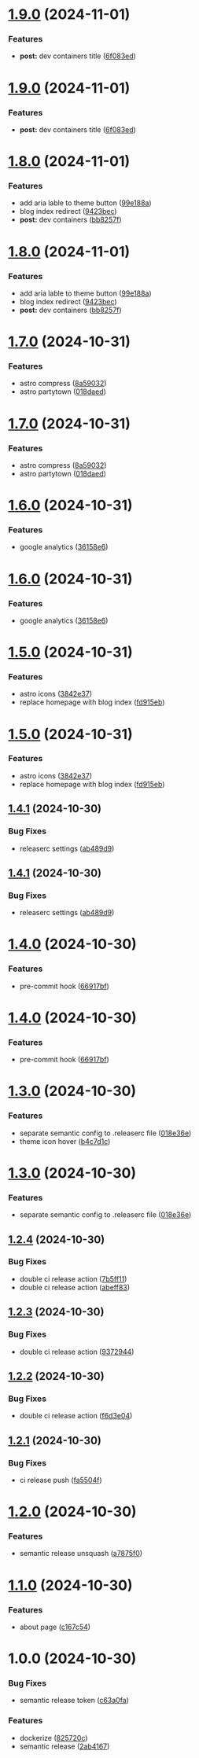 # [1.9.0](https://github.com/liskeee/blog/compare/v1.8.0...v1.9.0) (2024-11-01)

### Features

- **post:** dev containers title ([6f083ed](https://github.com/liskeee/blog/commit/6f083ed11fe4bde6229fe316efaa6f486e08ff09))

# [1.9.0](https://github.com/liskeee/blog/compare/v1.8.0...v1.9.0) (2024-11-01)

### Features

- **post:** dev containers title ([6f083ed](https://github.com/liskeee/blog/commit/6f083ed11fe4bde6229fe316efaa6f486e08ff09))

# [1.8.0](https://github.com/liskeee/blog/compare/v1.7.0...v1.8.0) (2024-11-01)

### Features

- add aria lable to theme button ([99e188a](https://github.com/liskeee/blog/commit/99e188a5099cb365db1a12016aad679de1c72163))
- blog index redirect ([9423bec](https://github.com/liskeee/blog/commit/9423bec8fa69e54ffbb3080afea25b2e04bff3f4))
- **post:** dev containers ([bb8257f](https://github.com/liskeee/blog/commit/bb8257f4a0428210d66d3278afb82a112092dd15))

# [1.8.0](https://github.com/liskeee/blog/compare/v1.7.0...v1.8.0) (2024-11-01)

### Features

- add aria lable to theme button ([99e188a](https://github.com/liskeee/blog/commit/99e188a5099cb365db1a12016aad679de1c72163))
- blog index redirect ([9423bec](https://github.com/liskeee/blog/commit/9423bec8fa69e54ffbb3080afea25b2e04bff3f4))
- **post:** dev containers ([bb8257f](https://github.com/liskeee/blog/commit/bb8257f4a0428210d66d3278afb82a112092dd15))

# [1.7.0](https://github.com/liskeee/blog/compare/v1.6.0...v1.7.0) (2024-10-31)

### Features

- astro compress ([8a59032](https://github.com/liskeee/blog/commit/8a59032566690c82f85625a643198152242ab3cd))
- astro partytown ([018daed](https://github.com/liskeee/blog/commit/018daedce713038684b671f3fa12afbef3952e68))

# [1.7.0](https://github.com/liskeee/blog/compare/v1.6.0...v1.7.0) (2024-10-31)

### Features

- astro compress ([8a59032](https://github.com/liskeee/blog/commit/8a59032566690c82f85625a643198152242ab3cd))
- astro partytown ([018daed](https://github.com/liskeee/blog/commit/018daedce713038684b671f3fa12afbef3952e68))

# [1.6.0](https://github.com/liskeee/blog/compare/v1.5.0...v1.6.0) (2024-10-31)

### Features

- google analytics ([36158e6](https://github.com/liskeee/blog/commit/36158e6d63033950ee849bd77f24c0b64f5c397c))

# [1.6.0](https://github.com/liskeee/blog/compare/v1.5.0...v1.6.0) (2024-10-31)

### Features

- google analytics ([36158e6](https://github.com/liskeee/blog/commit/36158e6d63033950ee849bd77f24c0b64f5c397c))

# [1.5.0](https://github.com/liskeee/blog/compare/v1.4.1...v1.5.0) (2024-10-31)

### Features

- astro icons ([3842e37](https://github.com/liskeee/blog/commit/3842e371b4871b58b012c17dd899f2e59b979513))
- replace homepage with blog index ([fd915eb](https://github.com/liskeee/blog/commit/fd915eb867257fd29508e22cae2685b872e90ec1))

# [1.5.0](https://github.com/liskeee/blog/compare/v1.4.1...v1.5.0) (2024-10-31)

### Features

- astro icons ([3842e37](https://github.com/liskeee/blog/commit/3842e371b4871b58b012c17dd899f2e59b979513))
- replace homepage with blog index ([fd915eb](https://github.com/liskeee/blog/commit/fd915eb867257fd29508e22cae2685b872e90ec1))

## [1.4.1](https://github.com/liskeee/blog/compare/v1.4.0...v1.4.1) (2024-10-30)

### Bug Fixes

- releaserc settings ([ab489d9](https://github.com/liskeee/blog/commit/ab489d9fc5b1856d229ba572ea2f064b0e610eb5))

## [1.4.1](https://github.com/liskeee/blog/compare/v1.4.0...v1.4.1) (2024-10-30)

### Bug Fixes

- releaserc settings ([ab489d9](https://github.com/liskeee/blog/commit/ab489d9fc5b1856d229ba572ea2f064b0e610eb5))

# [1.4.0](https://github.com/liskeee/blog/compare/v1.3.0...v1.4.0) (2024-10-30)

### Features

- pre-commit hook ([66917bf](https://github.com/liskeee/blog/commit/66917bfc777eca7f247035d6cb51d9f9d5515bf4))

# [1.4.0](https://github.com/liskeee/blog/compare/v1.3.0...v1.4.0) (2024-10-30)

### Features

- pre-commit hook ([66917bf](https://github.com/liskeee/blog/commit/66917bfc777eca7f247035d6cb51d9f9d5515bf4))

# [1.3.0](https://github.com/liskeee/blog/compare/v1.2.4...v1.3.0) (2024-10-30)

### Features

- separate semantic config to .releaserc file ([018e36e](https://github.com/liskeee/blog/commit/018e36e5cd95b3acd5e5b6b54dec7c52b3ca35bc))
- theme icon hover ([b4c7d1c](https://github.com/liskeee/blog/commit/b4c7d1c039612f0bdc9300393ffda30197f60afd))

# [1.3.0](https://github.com/liskeee/blog/compare/v1.2.4...v1.3.0) (2024-10-30)

### Features

- separate semantic config to .releaserc file ([018e36e](https://github.com/liskeee/blog/commit/018e36e5cd95b3acd5e5b6b54dec7c52b3ca35bc))

## [1.2.4](https://github.com/liskeee/blog/compare/v1.2.3...v1.2.4) (2024-10-30)

### Bug Fixes

- double ci release action ([7b5ff11](https://github.com/liskeee/blog/commit/7b5ff1108b22fecdcd9ef5770862a4819ac72288))
- double ci release action ([abeff83](https://github.com/liskeee/blog/commit/abeff83f77378aae7d7f962610b45b08081934b7))

## [1.2.3](https://github.com/liskeee/blog/compare/v1.2.2...v1.2.3) (2024-10-30)

### Bug Fixes

- double ci release action ([9372944](https://github.com/liskeee/blog/commit/937294459efd67fb2e0f0efe43d8eb19e38c53cc))

## [1.2.2](https://github.com/liskeee/blog/compare/v1.2.1...v1.2.2) (2024-10-30)

### Bug Fixes

- double ci release action ([f6d3e04](https://github.com/liskeee/blog/commit/f6d3e046cff0f5b0447fd27b4f87e769a47a98eb))

## [1.2.1](https://github.com/liskeee/blog/compare/v1.2.0...v1.2.1) (2024-10-30)

### Bug Fixes

- ci release push ([fa5504f](https://github.com/liskeee/blog/commit/fa5504fa53b104e25e3f7199a267744d613e84b5))

# [1.2.0](https://github.com/liskeee/blog/compare/v1.1.0...v1.2.0) (2024-10-30)

### Features

- semantic release unsquash ([a7875f0](https://github.com/liskeee/blog/commit/a7875f057ab8be62f5a8af0173075774fa850e08))

# [1.1.0](https://github.com/liskeee/blog/compare/v1.0.0...v1.1.0) (2024-10-30)

### Features

- about page ([c167c54](https://github.com/liskeee/blog/commit/c167c549d72d3fe9204112e1a85658e3323fed7c))

# 1.0.0 (2024-10-30)

### Bug Fixes

- semantic release token ([c63a0fa](https://github.com/liskeee/blog/commit/c63a0fa219a3699badfac5c26ef9d0ee22e01c01))

### Features

- dockerize ([825720c](https://github.com/liskeee/blog/commit/825720caef75488ddbfb7b67083dd909d1c04f75))
- semantic release ([2ab4167](https://github.com/liskeee/blog/commit/2ab4167e7eb28a856fae81976c9a39d277db68e1))
